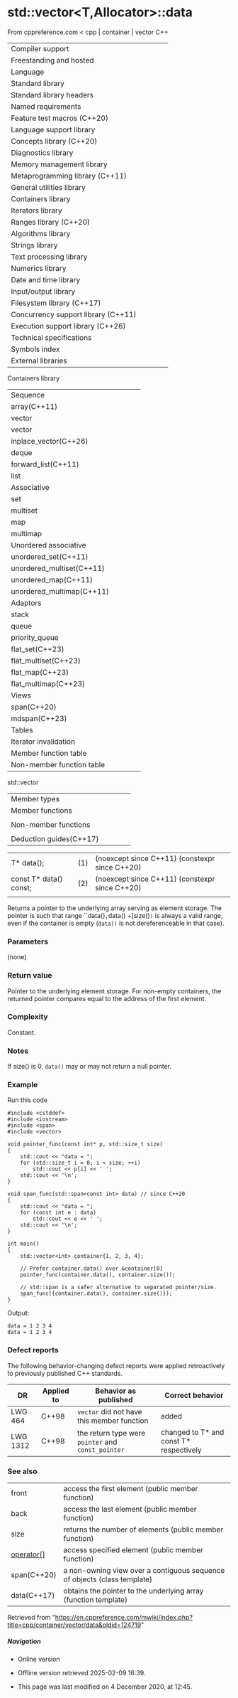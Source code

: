 # std::vector<T,Allocator>::data

From cppreference.com
< cpp‎ | container‎ | vector
C++

|  |  |  |  |  |
| --- | --- | --- | --- | --- |
| Compiler support | | | | |
| Freestanding and hosted | | | | |
| Language | | | | |
| Standard library | | | | |
| Standard library headers | | | | |
| Named requirements | | | | |
| Feature test macros (C++20) | | | | |
| Language support library | | | | |
| Concepts library (C++20) | | | | |
| Diagnostics library | | | | |
| Memory management library | | | | |
| Metaprogramming library (C++11) | | | | |
| General utilities library | | | | |
| Containers library | | | | |
| Iterators library | | | | |
| Ranges library (C++20) | | | | |
| Algorithms library | | | | |
| Strings library | | | | |
| Text processing library | | | | |
| Numerics library | | | | |
| Date and time library | | | | |
| Input/output library | | | | |
| Filesystem library (C++17) | | | | |
| Concurrency support library (C++11) | | | | |
| Execution support library (C++26) | | | | |
| Technical specifications | | | | |
| Symbols index | | | | |
| External libraries | | | | |

Containers library

|  |  |  |  |  |
| --- | --- | --- | --- | --- |
| Sequence | | | | |
| array(C++11) | | | | |
| vector | | | | |
| vector<bool> | | | | |
| inplace_vector(C++26) | | | | |
| deque | | | | |
| forward_list(C++11) | | | | |
| list | | | | |
| Associative | | | | |
| set | | | | |
| multiset | | | | |
| map | | | | |
| multimap | | | | |
| Unordered associative | | | | |
| unordered_set(C++11) | | | | |
| unordered_multiset(C++11) | | | | |
| unordered_map(C++11) | | | | |
| unordered_multimap(C++11) | | | | |
| Adaptors | | | | |
| stack | | | | |
| queue | | | | |
| priority_queue | | | | |
| flat_set(C++23) | | | | |
| flat_multiset(C++23) | | | | |
| flat_map(C++23) | | | | |
| flat_multimap(C++23) | | | | |
| Views | | | | |
| span(C++20) | | | | |
| mdspan(C++23) | | | | |
| Tables | | | | |
| Iterator invalidation | | | | |
| Member function table | | | | |
| Non-member function table | | | | |

std::vector

|  |  |  |  |  |
| --- | --- | --- | --- | --- |
| Member types | | | | |
| Member functions | | | | |
| |  |  |  |  |  | | --- | --- | --- | --- | --- | | vector::vector | | | | | | vector::~vector | | | | | | vector::operator= | | | | | | vector::assign | | | | | | vector::assign_range(C++23) | | | | | | vector::get_allocator | | | | | | Element access | | | | | | [vector::operator[]](operator_at.html "cpp/container/vector/operator at") | | | | | | vector::at | | | | | | ****vector::data**** | | | | | | vector::front | | | | | | vector::back | | | | | | Iterators | | | | | | vector::beginvector::cbegin(C++11) | | | | | | vector::endvector::cend(C++11) | | | | | | vector::rbeginvector::crbegin(C++11) | | | | | | vector::rendvector::crend(C++11) | | | | | | |  |  |  |  |  | | --- | --- | --- | --- | --- | | Capacity | | | | | | vector::empty | | | | | | vector::size | | | | | | vector::max_size | | | | | | vector::reserve | | | | | | vector::capacity | | | | | | vector::shrink_to_fit(DR\*) | | | | | | Modifiers | | | | | | vector::clear | | | | | | vector::erase | | | | | | vector::insert | | | | | | vector::insert_range(C++23) | | | | | | vector::append_range(C++23) | | | | | | vector::emplace(C++11) | | | | | | vector::emplace_back(C++11) | | | | | | vector::push_back | | | | | | vector::pop_back | | | | | | vector::resize | | | | | | vector::swap | | | | | |  | | | | | |  | | | | | |
| Non-member functions | | | | |
| |  |  |  |  |  | | --- | --- | --- | --- | --- | | operator==operator<=>(C++20) | | | | | | swap(std::vector) | | | | | | erase(std::vector)erase_if(std::vector)(C++20)(C++20) | | | | | | |  |  |  |  |  | | --- | --- | --- | --- | --- | | operator!=operator<operator>operator<=operator>=(until C++20)(until C++20)(until C++20)(until C++20)(until C++20) | | | | | |
| Deduction guides(C++17) | | | | |

|  |  |  |
| --- | --- | --- |
| T\* data(); | (1) | (noexcept since C++11)  (constexpr since C++20) |
| const T\* data() const; | (2) | (noexcept since C++11)  (constexpr since C++20) |
|  |  |  |

Returns a pointer to the underlying array serving as element storage. The pointer is such that range ``data()`,`data() +[size()`)` is always a valid range, even if the container is empty (`data()` is not dereferenceable in that case).

### Parameters

(none)

### Return value

Pointer to the underlying element storage. For non-empty containers, the returned pointer compares equal to the address of the first element.

### Complexity

Constant.

### Notes

If size() is ​0​, `data()` may or may not return a null pointer.

### Example

Run this code

```
#include <cstddef>
#include <iostream>
#include <span>
#include <vector>
 
void pointer_func(const int* p, std::size_t size)
{
    std::cout << "data = ";
    for (std::size_t i = 0; i < size; ++i)
        std::cout << p[i] << ' ';
    std::cout << '\n';
}
 
void span_func(std::span<const int> data) // since C++20
{
    std::cout << "data = ";
    for (const int e : data)
        std::cout << e << ' ';
    std::cout << '\n';
}
 
int main()
{
    std::vector<int> container{1, 2, 3, 4};
 
    // Prefer container.data() over &container[0]
    pointer_func(container.data(), container.size());
 
    // std::span is a safer alternative to separated pointer/size.
    span_func({container.data(), container.size()});
}

```

Output:

```
data = 1 2 3 4
data = 1 2 3 4

```

### Defect reports

The following behavior-changing defect reports were applied retroactively to previously published C++ standards.

| DR | Applied to | Behavior as published | Correct behavior |
| --- | --- | --- | --- |
| LWG 464 | C++98 | `vector` did not have this member function | added |
| LWG 1312 | C++98 | the return type were `pointer` and `const_pointer` | changed to T\* and const T\* respectively |

### See also

|  |  |
| --- | --- |
| front | access the first element   (public member function) |
| back | access the last element   (public member function) |
| size | returns the number of elements   (public member function) |
| [operator[]](operator_at.html "cpp/container/vector/operator at") | access specified element   (public member function) |
| span(C++20) | a non-owning view over a contiguous sequence of objects   (class template) |
| data(C++17) | obtains the pointer to the underlying array   (function template) |

Retrieved from "<https://en.cppreference.com/mwiki/index.php?title=cpp/container/vector/data&oldid=124719>"

##### Navigation

- Online version
- Offline version retrieved 2025-02-09 16:39.

- This page was last modified on 4 December 2020, at 12:45.